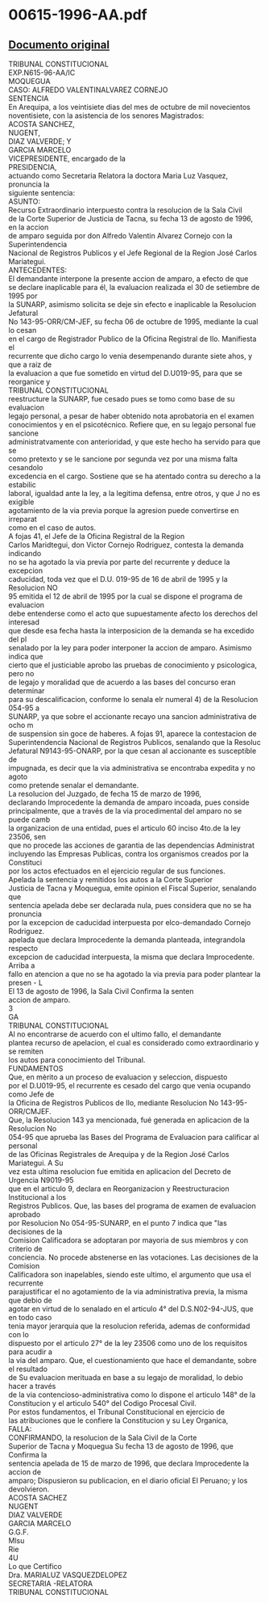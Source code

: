 
00615-1996-AA.pdf
=================
  
[Documento original](https://tc.gob.pe/jurisprudencia/1997/00615-1996-AA.pdf)  
---  
TRIBUNAL CONSTITUCIONAL  
EXP.N615-96-AA/IC  
MOQUEGUA  
CASO: ALFREDO VALENTINALVAREZ CORNEJO  
SENTENCIA  
En Arequipa, a los veintisiete dias del mes de octubre de mil novecientos  
noventisiete, con la asistencia de los senores Magistrados:  
ACOSTA SANCHEZ,  
NUGENT,  
DIAZ VALVERDE; Y  
GARCIA MARCELO  
VICEPRESIDENTE, encargado de la  
PRESIDENCIA,  
actuando como Secretaria Relatora la doctora Maria Luz Vasquez, pronuncia la  
siguiente sentencia:  
ASUNTO:  
Recurso Extraordinario interpuesto contra la resolucion de la Sala Civil  
de la Corte Superior de Justicia de Tacna, su fecha 13 de agosto de 1996, en la accion  
de amparo seguida por don Alfredo Valentin Alvarez Cornejo con la Superintendencia  
Nacional de Registros Publicos y el Jefe Regional de la Region José Carlos Mariategui.  
ANTECEDENTES:  
El demandante interpone la presente accion de amparo, a efecto de que  
se declare inaplicable para él, la evaluacion realizada el 30 de setiembre de 1995 por  
la SUNARP, asimismo solicita se deje sin efecto e inaplicable la Resolucion Jefatural  
No 143-95-ORR/CM-JEF, su fecha 06 de octubre de 1995, mediante la cual lo cesan  
en el cargo de Registrador Publico de la Oficina Registral de Ilo. Manifiesta el  
recurrente que dicho cargo lo venia desempenando durante siete ahos, y que a raiz de  
la evaluacion a que fue sometido en virtud del D.U019-95, para que se reorganice y  
TRIBUNAL CONSTITUCIONAL  
reestructure la SUNARP, fue cesado pues se tomo como base de su evaluacion  
legajo personal, a pesar de haber obtenido nota aprobatoria en el examen  
conocimientos y en el psicotécnico. Refiere que, en su legajo personal fue sancione  
administratvamente con anterioridad, y que este hecho ha servido para que se  
como pretexto y se le sancione por segunda vez por una misma falta cesandolo  
excedencia en el cargo. Sostiene que se ha atentado contra su derecho a la estabilic  
laboral, igualdad ante la ley, a la legitima defensa, entre otros, y que J no es exigible  
agotamiento de la via previa porque la agresion puede convertirse en irreparat  
como en el caso de autos.  
A fojas 41, el Jefe de la Oficina Registral de la Region  
Carlos Maridtegui, don Victor Cornejo Rodriguez, contesta la demanda indicando  
no se ha agotado la via previa por parte del recurrente y deduce la excepcion  
caducidad, toda vez que el D.U. 019-95 de 16 de abril de 1995 y la Resolucion NO  
95 emitida el 12 de abril de 1995 por la cual se dispone el programa de evaluacion  
debe entenderse como el acto que supuestamente afecto los derechos del interesad  
que desde esa fecha hasta la interposicion de la demanda se ha excedido del pl  
senalado por la ley para poder interponer la accion de amparo. Asimismo indica que  
cierto que el justiciable aprobo las pruebas de conocimiento y psicologica, pero no  
de legajo y moralidad que de acuerdo a las bases del concurso eran determinar  
para su descalificacion, conforme lo senala elr numeral 4) de la Resolucion 054-95 a  
SUNARP, ya que sobre el accionante recayo una sancion administrativa de ocho m  
de suspension sin goce de haberes. A fojas 91, aparece la contestacion de  
Superintendencia Nacional de Registros Publicos, senalando que la Resoluc  
Jefatural N9143-95-ONARP, por la que cesan al accionante es susceptible de  
impugnada, es decir que la via administrativa se encontraba expedita y no agoto  
como pretende senalar el demandante.  
La resolucion del Juzgado, de fecha 15 de marzo de 1996,  
declarando Improcedente la demanda de amparo incoada, pues conside  
principalmente, que a través de la via procedimental del amparo no se puede camb  
la organizacion de una entidad, pues el articulo 60 inciso 4to.de la ley 23506, sen  
que no procede las acciones de garantia de las dependencias Administrat  
incluyendo las Empresas Publicas, contra los organismos creados por la Constituci  
por los actos efectuados en el ejercicio regular de sus funciones.  
Apelada la sentencia y remitidos los autos a la Corte Superior  
Justicia de Tacna y Moquegua, emite opinion el Fiscal Superior, senalando que  
sentencia apelada debe ser declarada nula, pues considera que no se ha pronuncia  
por la excepcion de caducidad interpuesta por elco-demandado Cornejo Rodriguez.  
apelada que declara Improcedente la demanda planteada, integrandola respecto  
excepcion de caducidad interpuesta, la misma que declara Improcedente. Arriba a  
fallo en atencion a que no se ha agotado la via previa para poder plantear la presen - L  
El 13 de agosto de 1996, la Sala Civil Confirma la senten  
accion de amparo.  
3  
GA  
TRIBUNAL CONSTITUCIONAL  
Al no encontrarse de acuerdo con el ultimo fallo, el demandante  
plantea recurso de apelacion, el cual es considerado como extraordinario y se remiten  
los autos para conocimiento del Tribunal.  
FUNDAMENTOS  
Que, en mèrito a un proceso de evaluacion y seleccion, dispuesto  
por el D.U019-95, el recurrente es cesado del cargo que venia ocupando como Jefe de  
la Oficina de Registros Publicos de Ilo, mediante Resolucion No 143-95-ORR/CMJEF.  
Que, la Resolucion 143 ya mencionada, fué generada en aplicacion de la Resolucion No  
054-95 que aprueba las Bases del Programa de Evaluacion para calificar al personal  
de las Oficinas Registrales de Arequipa y de la Region José Carlos Mariategui. A Su  
vez esta ultima resolucion fue emitida en aplicacion del Decreto de Urgencia N9019-95  
que en el articulo 9, declara en Reorganizacion y Reestructuracion Institucional a los  
Registros Publicos. Que, las bases del programa de examen de evaluacion aprobado  
por Resolucion No 054-95-SUNARP, en el punto 7 indica que "las decisiones de la  
Comision Calificadora se adoptaran por mayoria de sus miembros y con criterio de  
conciencia. No procede abstenerse en las votaciones. Las decisiones de la Comision  
Calificadora son inapelables, siendo este ultimo, el argumento que usa el recurrente  
parajustificar el no agotamiento de la via administrativa previa, la misma que debio de  
agotar en virtud de lo senalado en el articulo 4° del D.S.N02-94-JUS, que en todo caso  
tenia mayor jerarquia que la resolucion referida, ademas de conformidad con lo  
dispuesto por el articulo 27° de la ley 23506 como uno de los requisitos para acudir a  
la via del amparo. Que, el cuestionamiento que hace el demandante, sobre el resultado  
de Su evaluacion merituada en base a su legajo de moralidad, lo debio hacer a través  
de la via contencioso-administrativa como lo dispone el articulo 148° de la  
Constitucion y el articulo 540° del Codigo Procesal Civil.  
Por estos fundamentos, el Tribunal Constitucional en ejercicio de  
las atribuciones que le confiere la Constitucion y su Ley Organica,  
FALLA:  
CONFIRMANDO, la resolucion de la Sala Civil de la Corte  
Superior de Tacna y Moquegua Su fecha 13 de agosto de 1996, que Confirma la  
sentencia apelada de 15 de marzo de 1996, que declara Improcedente la accion de  
amparo; Dispusieron su publicacion, en el diario oficial El Peruano; y los devolvieron.  
ACOSTA SACHEZ  
NUGENT  
DIAZ VALVERDE  
GARCIA MARCELO  
G.G.F.  
Mlsu  
Rie  
4U  
Lo que Certifico  
Dra. MARIALUZ VASQUEZDELOPEZ  
SECRETARIA -RELATORA  
TRIBUNAL CONSTITUCIONAL